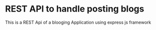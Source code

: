 # REST API to handle posting blogs

This is a REST Api of a blooging Application using express js framework
